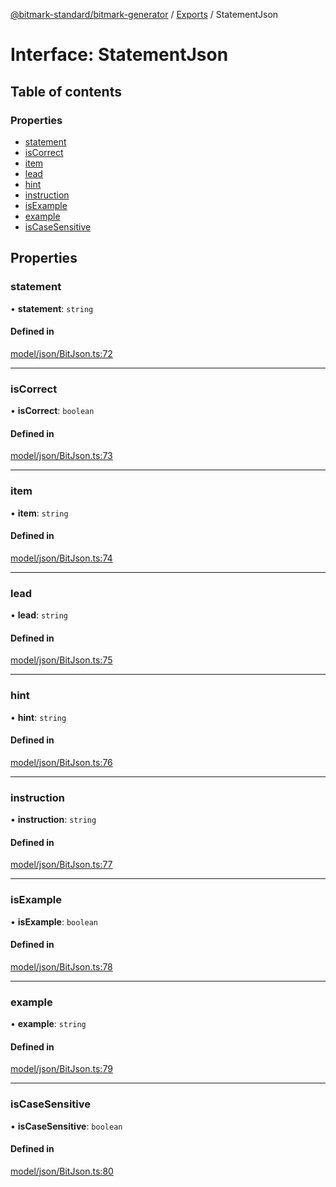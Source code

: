 [@bitmark-standard/bitmark-generator](../API.md) / [Exports](../modules.md) / StatementJson

# Interface: StatementJson

## Table of contents

### Properties

- [statement](StatementJson.md#statement)
- [isCorrect](StatementJson.md#isCorrect)
- [item](StatementJson.md#item)
- [lead](StatementJson.md#lead)
- [hint](StatementJson.md#hint)
- [instruction](StatementJson.md#instruction)
- [isExample](StatementJson.md#isExample)
- [example](StatementJson.md#example)
- [isCaseSensitive](StatementJson.md#isCaseSensitive)

## Properties

### statement

• **statement**: `string`

#### Defined in

[model/json/BitJson.ts:72](https://github.com/getMoreBrain/bitmark-generator/blob/ccb191f/src/model/json/BitJson.ts#L72)

___

### isCorrect

• **isCorrect**: `boolean`

#### Defined in

[model/json/BitJson.ts:73](https://github.com/getMoreBrain/bitmark-generator/blob/ccb191f/src/model/json/BitJson.ts#L73)

___

### item

• **item**: `string`

#### Defined in

[model/json/BitJson.ts:74](https://github.com/getMoreBrain/bitmark-generator/blob/ccb191f/src/model/json/BitJson.ts#L74)

___

### lead

• **lead**: `string`

#### Defined in

[model/json/BitJson.ts:75](https://github.com/getMoreBrain/bitmark-generator/blob/ccb191f/src/model/json/BitJson.ts#L75)

___

### hint

• **hint**: `string`

#### Defined in

[model/json/BitJson.ts:76](https://github.com/getMoreBrain/bitmark-generator/blob/ccb191f/src/model/json/BitJson.ts#L76)

___

### instruction

• **instruction**: `string`

#### Defined in

[model/json/BitJson.ts:77](https://github.com/getMoreBrain/bitmark-generator/blob/ccb191f/src/model/json/BitJson.ts#L77)

___

### isExample

• **isExample**: `boolean`

#### Defined in

[model/json/BitJson.ts:78](https://github.com/getMoreBrain/bitmark-generator/blob/ccb191f/src/model/json/BitJson.ts#L78)

___

### example

• **example**: `string`

#### Defined in

[model/json/BitJson.ts:79](https://github.com/getMoreBrain/bitmark-generator/blob/ccb191f/src/model/json/BitJson.ts#L79)

___

### isCaseSensitive

• **isCaseSensitive**: `boolean`

#### Defined in

[model/json/BitJson.ts:80](https://github.com/getMoreBrain/bitmark-generator/blob/ccb191f/src/model/json/BitJson.ts#L80)

